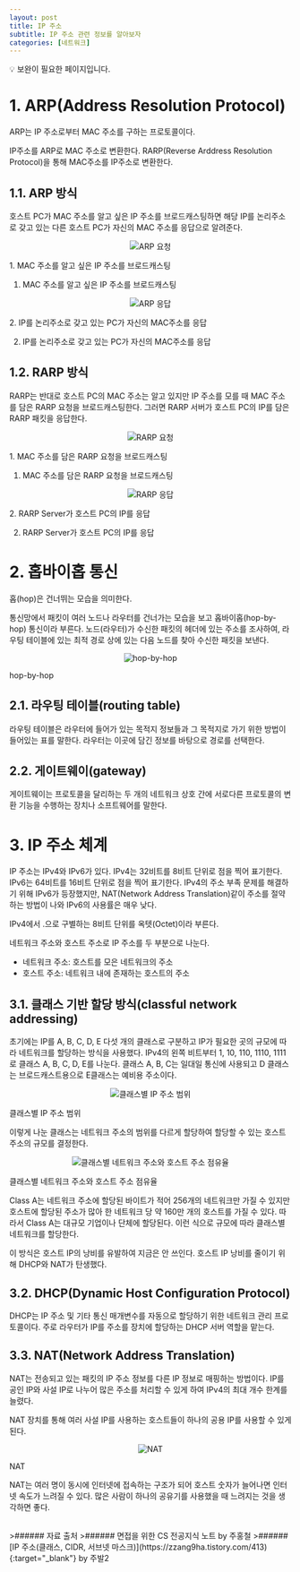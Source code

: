```yaml
---
layout: post
title: IP 주소
subtitle: IP 주소 관련 정보를 알아보자
categories: [네트워크]
---
```


<aside>
💡 보완이 필요한 페이지입니다.

</aside>

# 1. ARP(Address Resolution Protocol)

ARP는 IP 주소로부터 MAC 주소를 구하는 프로토콜이다. 

IP주소를 ARP로 MAC 주소로 변환한다. RARP(Reverse Arddress Resolution Protocol)을 통해 MAC주소를 IP주소로 변환한다.

## 1.1. ARP 방식

호스트 PC가 MAC 주소를 알고 싶은 IP 주소를 브로드캐스팅하면 해당 IP를 논리주소로 갖고 있는 다른 호스트 PC가 자신의 MAC 주소를 응답으로 알려준다.

<p align="center"><img class="img-fluid" src="/assets/img/Network/IP_Address/ARP_1.png" alt="ARP 요청" /></p>
<span class="caption text-muted">1. MAC 주소를 알고 싶은 IP 주소를 브로드캐스팅</span>

1. MAC 주소를 알고 싶은 IP 주소를 브로드캐스팅

<p align="center"><img class="img-fluid" src="/assets/img/Network/IP_Address/ARP_2.png" alt="ARP 응답" /></p>
<span class="caption text-muted">2. IP를 논리주소로 갖고 있는 PC가 자신의 MAC주소를 응답</span>

2. IP를 논리주소로 갖고 있는 PC가 자신의 MAC주소를 응답

## 1.2. RARP 방식

RARP는 반대로 호스트 PC의 MAC 주소는 알고 있지만 IP 주소를 모를 때 MAC 주소를 담은 RARP 요청을 브로드캐스팅한다. 그러면 RARP 서버가 호스트 PC의 IP를 담은 RARP 패킷을 응답한다.

<p align="center"><img class="img-fluid" src="/assets/img/Network/IP_Address/RARP_1.png" alt="RARP 요청" /></p>
<span class="caption text-muted">1. MAC 주소를 담은 RARP 요청을 브로드캐스팅</span>

1. MAC 주소를 담은 RARP 요청을 브로드캐스팅

<p align="center"><img class="img-fluid" src="/assets/img/Network/IP_Address/RARP_2.png" alt="RARP 응답" /></p>
<span class="caption text-muted">2. RARP Server가 호스트 PC의 IP를 응답</span>

2. RARP Server가 호스트 PC의 IP를 응답

# 2. 홉바이홉 통신

홉(hop)은 건너뛰는 모습을 의미한다.

통신망에서 패킷이 여러 노드나 라우터를 건너가는 모습을 보고 홉바이홉(hop-by-hop) 통신이라 부른다. 노드(라우터)가 수신한 패킷의 헤더에 있는 주소를 조사하여, 라우팅 테이블에 있는 최적 경로 상에 있는 다음 노드를 찾아 수신한 패킷을 보낸다.

<p align="center"><img class="img-fluid" src="/assets/img/Network/IP_Address/hop.png" alt="hop-by-hop" /></p>
<span class="caption text-muted">hop-by-hop</span>

## 2.1. 라우팅 테이블(routing table)

라우팅 테이블은 라우터에 들어가 있는 목적지 정보들과 그 목적지로 가기 위한 방법이 들어있는 표를 말한다. 라우터는 이곳에 담긴 정보를 바탕으로 경로를 선택한다.

## 2.2. 게이트웨이(gateway)

게이트웨이는 프로토콜을 달리하는 두 개의 네트워크 상호 간에  서로다른 프로토콜의 변환 기능을 수행하는 장치나 소프트웨어를 말한다.

# 3. IP 주소 체계

IP 주소는 IPv4와 IPv6가 있다. IPv4는 32비트를 8비트 단위로 점을 찍어 표기한다. IPv6는 64비트를 16비트 단위로 점을 찍어 표기한다. IPv4의 주소 부족 문제를 해결하기 위해 IPv6가 등장했지만, NAT(Network Address Translation)같이 주소를 절약하는 방법이 나와 IPv6의 사용률은 매우 낮다.

IPv4에서 .으로 구별하는 8비트 단위를 옥텟(Octet)이라 부른다. 

네트워크 주소와 호스트 주소로 IP 주소를 두 부분으로 나눈다.

- 네트워크 주소: 호스트를 모은 네트워크의 주소
- 호스트 주소: 네트워크 내에 존재하는 호스트의 주소

## 3.1. 클래스 기반 할당 방식(classful network addressing)

초기에는 IP를 A, B, C, D, E 다섯 개의 클래스로 구분하고 IP가 필요한 곳의 규모에 따라 네트워크를 할당하는 방식을 사용했다. IPv4의 왼쪽 비트부터 1, 10, 110, 1110, 1111로 클래스 A, B, C, D, E를 나눈다. 클래스 A, B, C는 일대일 통신에 사용되고 D 클래스는 브로드캐스트용으로 E클래스는 예비용 주소이다.

<p align="center"><img class="img-fluid" src="/assets/img/Network/IP_Address/classful_network_addressing_1.png" alt="클래스별 IP 주소 범위" /></p>
<span class="caption text-muted">클래스별 IP 주소 범위</span>

이렇게 나눈 클래스는 네트워크 주소의 범위를 다르게 할당하여 할당할 수 있는 호스트 주소의 규모를 결정한다.

<p align="center"><img class="img-fluid" src="/assets/img/Network/IP_Address/classful_network_addressing_2.png" alt="클래스별 네트워크 주소와 호스트 주소 점유율" /></p>
<span class="caption text-muted">클래스별 네트워크 주소와 호스트 주소 점유율</span>

Class A는 네트워크 주소에 할당된 바이트가 적어 256개의 네트워크만 가질 수 있지만 호스트에 할당된 주소가 많아 한 네트워크 당 약 160만 개의 호스트를 가질 수 있다. 따라서 Class A는 대규모 기업이나 단체에 할당된다. 이런 식으로 규모에 따라 클래스별 네트워크를 할당한다.

이 방식은 호스트 IP의 낭비를 유발하여 지금은 안 쓰인다. 호스트 IP 낭비를 줄이기 위해 DHCP와 NAT가 탄생했다.

## 3.2. DHCP(Dynamic Host Configuration Protocol)

DHCP는 IP 주소 및 기타 통신 매개변수를 자동으로 할당하기 위한 네트워크 관리 프로토콜이다. 주로 라우터가 IP를 주소를 장치에 할당하는 DHCP 서버 역할을 맡는다.

## 3.3. NAT(Network Address Translation)

NAT는 전송되고 있는 패킷의 IP 주소 정보를 다른 IP 정보로 매핑하는 방법이다. IP를 공인 IP와 사설 IP로 나누어 많은 주소를 처리할 수 있게 하여 IPv4의 최대 개수 한계를 늘렸다. 

NAT 장치를 통해 여러 사설 IP를 사용하는 호스트들이 하나의 공용 IP를 사용할 수 있게 된다.

<p align="center"><img class="img-fluid" src="/assets/img/Network/IP_Address/NAT.png" alt="NAT" /></p>
<span class="caption text-muted">NAT</span>

NAT는 여러 명이 동시에 인터넷에 접속하는 구조가 되어 호스트 숫자가 늘어나면 인터넷 속도가 느려질 수 있다. 많은 사람이 하나의 공유기를 사용했을 때 느려지는 것을 생각하면 좋다.



<br>
>###### 자료 출처
>###### 면접을 위한 CS 전공지식 노트 by 주홍철
>###### [IP 주소(클래스, CIDR, 서브넷 마스크)](https://zzang9ha.tistory.com/413){:target="_blank"} by 주발2